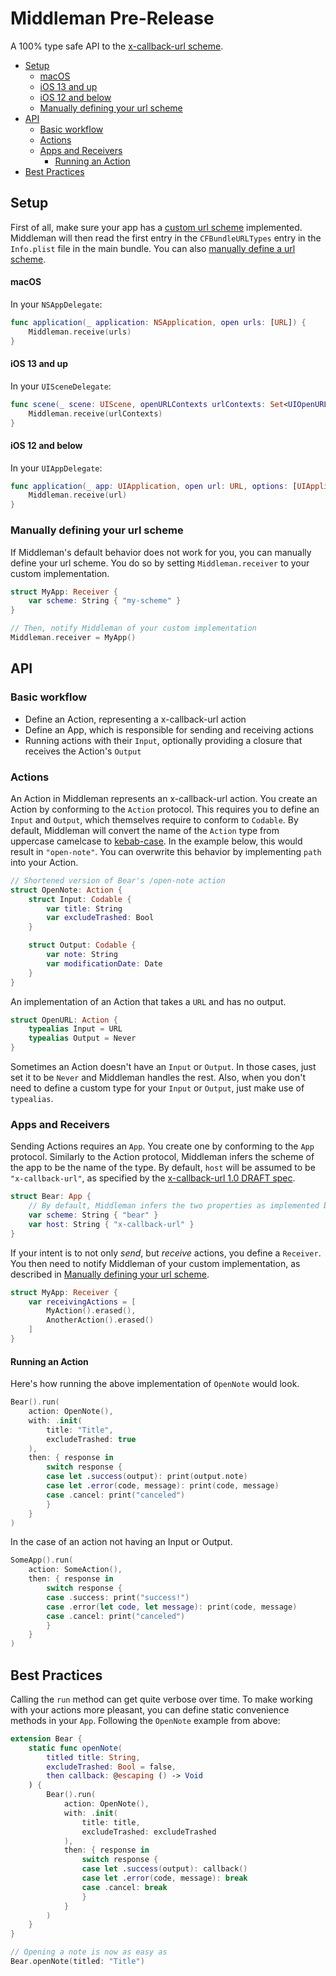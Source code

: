# Middleman Pre-Release
A 100% type safe API to the [x-callback-url scheme](http://x-callback-url.com).

* [Setup](#setup)
    - [macOS](#macos)
    - [iOS 13 and up](#ios-13-and-up)
    - [iOS 12 and below](#ios-12-and-below)
  + [Manually defining your url scheme](#manually-defining-your-url-scheme)
* [API](#api)
  + [Basic workflow](#basic-workflow)
  + [Actions](#actions)
  + [Apps and Receivers](#apps-and-receivers)
    - [Running an Action](#running-an-action)
* [Best Practices](#best-practices)

## Setup
First of all, make sure your app has a [custom url scheme](https://developer.apple.com/documentation/uikit/inter-process_communication/allowing_apps_and_websites_to_link_to_your_content/defining_a_custom_url_scheme_for_your_app) implemented. Middleman will then read the first entry in the `CFBundleURLTypes` entry in the `Info.plist` file in the main bundle. You can also [manually define a url scheme](#manually-defining-your-url-scheme).

#### macOS
In your `NSAppDelegate`:
```swift
func application(_ application: NSApplication, open urls: [URL]) {
    Middleman.receive(urls)
}
```

#### iOS 13 and up
In your `UISceneDelegate`:
```swift
func scene(_ scene: UIScene, openURLContexts urlContexts: Set<UIOpenURLContext>) {
    Middleman.receive(urlContexts)
}
```

#### iOS 12 and below
In your `UIAppDelegate`:
```swift
func application(_ app: UIApplication, open url: URL, options: [UIApplication.OpenURLOptionsKey : Any] = [:]) -> Bool {
    Middleman.receive(url)
}
```

### Manually defining your url scheme
If Middleman's default behavior does not work for you, you can manually define your url scheme. You do so by setting `Middleman.receiver` to your custom implementation.
```swift
struct MyApp: Receiver {
    var scheme: String { "my-scheme" }
}

// Then, notify Middleman of your custom implementation
Middleman.receiver = MyApp()
```

## API
### Basic workflow
* Define an Action, representing a x-callback-url action
* Define an App, which is responsible for sending and receiving actions
* Running actions with their `Input`, optionally providing a closure that receives the Action's `Output`

### Actions
An Action in Middleman represents an x-callback-url action. You create an Action by conforming to the `Action` protocol. This requires you to define an `Input` and `Output`, which themselves require to conform to `Codable`. By default, Middleman will convert the name of the `Action` type from uppercase camelcase to [kebab-case](https://en.wikipedia.org/wiki/Letter_case#Special_case_styles). In the example below, this would result in `"open-note"`. You can overwrite this behavior by implementing `path` into your Action.
```swift
// Shortened version of Bear's /open-note action
struct OpenNote: Action {
    struct Input: Codable {
        var title: String
        var excludeTrashed: Bool
    }

    struct Output: Codable {
        var note: String
        var modificationDate: Date
    }
}
```

An implementation of an Action that takes a `URL` and has no output.
```swift
struct OpenURL: Action {
    typealias Input = URL
    typealias Output = Never
}
```
Sometimes an Action doesn't have an `Input` or `Output`. In those cases, just set it to be `Never` and Middleman handles the rest. Also, when you don't need to define a custom type for your `Input` or `Output`, just make use of `typealias`.

### Apps and Receivers
Sending Actions requires an `App`. You create one by conforming to the `App` protocol. Similarly to the Action protocol, Middleman infers the scheme of the app to be the name of the type. By default, `host` will be assumed to be `"x-callback-url"`, as specified by the [x-callback-url 1.0 DRAFT spec](http://x-callback-url.com/specifications/).
```swift
struct Bear: App {
    // By default, Middleman infers the two properties as implemented below
    var scheme: String { "bear" }
    var host: String { "x-callback-url" }
}
```

If your intent is to not only *send*, but *receive* actions, you define a `Receiver`. You then need to notify Middleman of your custom implementation, as described in [Manually defining your url scheme](#manually-defining-your-url-scheme).
```swift
struct MyApp: Receiver {
    var receivingActions = [
        MyAction().erased(),
        AnotherAction().erased()
    ]
}
```

#### Running an Action
Here's how running the above implementation of `OpenNote` would look.
```swift
Bear().run(
    action: OpenNote(),
    with: .init(
        title: "Title",
        excludeTrashed: true
    ),
    then: { response in
        switch response {
        case let .success(output): print(output.note)
        case let .error(code, message): print(code, message)
        case .cancel: print("canceled")
        }
    }
)
```

In the case of an action not having an Input or Output.
```swift
SomeApp().run(
    action: SomeAction(),
    then: { response in
        switch response {
        case .success: print("success!")
        case .error(let code, let message): print(code, message)
        case .cancel: print("canceled")
        }
    }
)
```

## Best Practices
Calling the `run` method can get quite verbose over time. To make working with your actions more pleasant, you can define static convenience methods in your `App`. Following the `OpenNote` example from above:
```swift
extension Bear {
    static func openNote(
        titled title: String,
        excludeTrashed: Bool = false,
        then callback: @escaping () -> Void
    ) {
        Bear().run(
            action: OpenNote(),
            with: .init(
                title: title,
                excludeTrashed: excludeTrashed
            ),
            then: { response in
                switch response {
                case let .success(output): callback()
                case let .error(code, message): break
                case .cancel: break
                }
            }
        )
    }
}

// Opening a note is now as easy as
Bear.openNote(titled: "Title")
```
